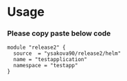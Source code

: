 # Usage

### Please copy paste below code
```
module "release2" {
  source  = "ysakova90/release2/helm"
  name = "testapplication"
  namespace = "testapp"
}
```

